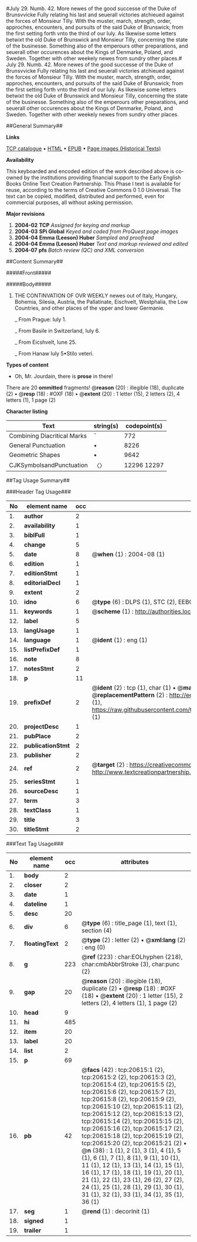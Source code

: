 #July 29. Numb. 42. More newes of the good successe of the Duke of Brunsvvicke Fully relating his last and seuerall victories atchieued against the forces of Monsieur Tilly. With the muster, march, strength, order, approches, encounters, and pursuits of the said Duke of Brunswick; from the first setting forth vnto the third of our Iuly. As likewise some letters betwixt the old Duke of Brunswick and Monsieur Tilly, concerning the state of the businesse. Something also of the emperours other preparations, and seuerall other occurences about the Kings of Denmarke, Poland, and Sweden. Together with other weekely newes from sundry other places.#
July 29. Numb. 42. More newes of the good successe of the Duke of Brunsvvicke Fully relating his last and seuerall victories atchieued against the forces of Monsieur Tilly. With the muster, march, strength, order, approches, encounters, and pursuits of the said Duke of Brunswick; from the first setting forth vnto the third of our Iuly. As likewise some letters betwixt the old Duke of Brunswick and Monsieur Tilly, concerning the state of the businesse. Something also of the emperours other preparations, and seuerall other occurences about the Kings of Denmarke, Poland, and Sweden. Together with other weekely newes from sundry other places.

##General Summary##

**Links**

[TCP catalogue](http://www.ota.ox.ac.uk/tcp/)  • 
[HTML](http://tei.it.ox.ac.uk/tcp/Texts-HTML/free/A08/A08142.html)  • 
[EPUB](http://tei.it.ox.ac.uk/tcp/Texts-EPUB/free/A08/A08142.epub) • 
[Page images (Historical Texts)](https://data.historicaltexts.jisc.ac.uk/view?pubId=eebo-99855142e&pageId=eebo-99855142e-20615-1)

**Availability**

This keyboarded and encoded edition of the
	       work described above is co-owned by the institutions
	       providing financial support to the Early English Books
	       Online Text Creation Partnership. This Phase I text is
	       available for reuse, according to the terms of Creative
	       Commons 0 1.0 Universal. The text can be copied,
	       modified, distributed and performed, even for
	       commercial purposes, all without asking permission.

**Major revisions**

1. __2004-02__ __TCP__ *Assigned for keying and markup*
1. __2004-03__ __SPi Global__ *Keyed and coded from ProQuest page images*
1. __2004-04__ __Emma (Leeson) Huber__ *Sampled and proofread*
1. __2004-04__ __Emma (Leeson) Huber__ *Text and markup reviewed and edited*
1. __2004-07__ __pfs__ *Batch review (QC) and XML conversion*

##Content Summary##

#####Front#####

#####Body#####

1. THE CONTINVATION OF OVR WEEKLY newes out of Italy, Hungary, Bohemia, Silesia, Austria, the Pallatinate, Eischvelt, Westphalia, the Low Countries, and other places of the vpper and lower Germanie.

    _ From Prague: Iuly 1.

    _ From Basile in Switzerland, Iuly 6.

    _ From Eicshvelt, Iune 25.

    _ From Hanaw Iuly 5▪Stilo veteri.

**Types of content**

  * Oh, Mr. Jourdain, there is **prose** in there!

There are 20 **ommitted** fragments! 
 @__reason__ (20) : illegible (18), duplicate (2)  •  @__resp__ (18) : #OXF (18)  •  @__extent__ (20) : 1 letter (15), 2 letters (2), 4 letters (1), 1 page (2)

**Character listing**


|Text|string(s)|codepoint(s)|
|---|---|---|
|Combining             Diacritical Marks|̄|772|
|General Punctuation|•|8226|
|Geometric Shapes|▪|9642|
|CJKSymbolsandPunctuation|〈〉|12296 12297|

##Tag Usage Summary##

###Header Tag Usage###

|No|element name|occ|attributes|
|---|---|---|---|
|1.|__author__|2||
|2.|__availability__|1||
|3.|__biblFull__|1||
|4.|__change__|5||
|5.|__date__|8| @__when__ (1) : 2004-08 (1)|
|6.|__edition__|1||
|7.|__editionStmt__|1||
|8.|__editorialDecl__|1||
|9.|__extent__|2||
|10.|__idno__|6| @__type__ (6) : DLPS (1), STC (2), EEBO-CITATION (1), PROQUEST (1), VID (1)|
|11.|__keywords__|1| @__scheme__ (1) : http://authorities.loc.gov/ (1)|
|12.|__label__|5||
|13.|__langUsage__|1||
|14.|__language__|1| @__ident__ (1) : eng (1)|
|15.|__listPrefixDef__|1||
|16.|__note__|8||
|17.|__notesStmt__|2||
|18.|__p__|11||
|19.|__prefixDef__|2| @__ident__ (2) : tcp (1), char (1)  •  @__matchPattern__ (2) : ([0-9\-]+):([0-9IVX]+) (1), (.+) (1)  •  @__replacementPattern__ (2) : http://eebo.chadwyck.com/downloadtiff?vid=$1&page=$2 (1), https://raw.githubusercontent.com/textcreationpartnership/Texts/master/tcpchars.xml#$1 (1)|
|20.|__projectDesc__|1||
|21.|__pubPlace__|2||
|22.|__publicationStmt__|2||
|23.|__publisher__|2||
|24.|__ref__|2| @__target__ (2) : https://creativecommons.org/publicdomain/zero/1.0/ (1), http://www.textcreationpartnership.org/docs/. (1)|
|25.|__seriesStmt__|1||
|26.|__sourceDesc__|1||
|27.|__term__|3||
|28.|__textClass__|1||
|29.|__title__|3||
|30.|__titleStmt__|2||


###Text Tag Usage###

|No|element name|occ|attributes|
|---|---|---|---|
|1.|__body__|2||
|2.|__closer__|2||
|3.|__date__|1||
|4.|__dateline__|1||
|5.|__desc__|20||
|6.|__div__|6| @__type__ (6) : title_page (1), text (1), section (4)|
|7.|__floatingText__|2| @__type__ (2) : letter (2)  •  @__xml:lang__ (2) : eng (0)|
|8.|__g__|223| @__ref__ (223) : char:EOLhyphen (218), char:cmbAbbrStroke (3), char:punc (2)|
|9.|__gap__|20| @__reason__ (20) : illegible (18), duplicate (2)  •  @__resp__ (18) : #OXF (18)  •  @__extent__ (20) : 1 letter (15), 2 letters (2), 4 letters (1), 1 page (2)|
|10.|__head__|9||
|11.|__hi__|485||
|12.|__item__|20||
|13.|__label__|20||
|14.|__list__|2||
|15.|__p__|69||
|16.|__pb__|42| @__facs__ (42) : tcp:20615:1 (2), tcp:20615:2 (2), tcp:20615:3 (2), tcp:20615:4 (2), tcp:20615:5 (2), tcp:20615:6 (2), tcp:20615:7 (2), tcp:20615:8 (2), tcp:20615:9 (2), tcp:20615:10 (2), tcp:20615:11 (2), tcp:20615:12 (2), tcp:20615:13 (2), tcp:20615:14 (2), tcp:20615:15 (2), tcp:20615:16 (2), tcp:20615:17 (2), tcp:20615:18 (2), tcp:20615:19 (2), tcp:20615:20 (2), tcp:20615:21 (2)  •  @__n__ (38) : 1 (1), 2 (1), 3 (1), 4 (1), 5 (1), 6 (1), 7 (1), 8 (1), 9 (1), 10 (1), 11 (1), 12 (1), 13 (1), 14 (1), 15 (1), 16 (1), 17 (1), 18 (1), 19 (1), 20 (1), 21 (1), 22 (1), 23 (1), 26 (2), 27 (2), 24 (1), 25 (1), 28 (1), 29 (1), 30 (1), 31 (1), 32 (1), 33 (1), 34 (1), 35 (1), 36 (1)|
|17.|__seg__|1| @__rend__ (1) : decorInit (1)|
|18.|__signed__|1||
|19.|__trailer__|1||
